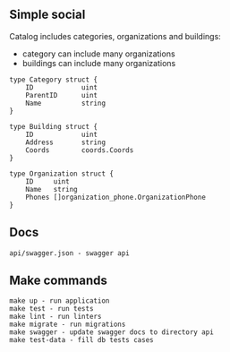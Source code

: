 ## Simple social

Сatalog includes categories, organizations and buildings:
- category can include many organizations
- buildings can include many organizations

```bigquery
type Category struct {
    ID            uint
    ParentID      uint
    Name          string
}

type Building struct {
    ID            uint
    Address       string
    Coords        coords.Coords
}

type Organization struct {
    ID     uint                                  
    Name   string                                
    Phones []organization_phone.OrganizationPhone
}
```

## Docs
    api/swagger.json - swagger api

## Make commands
    make up - run application
    make test - run tests
    make lint - run linters
    make migrate - run migrations
    make swagger - update swagger docs to directory api
    make test-data - fill db tests cases